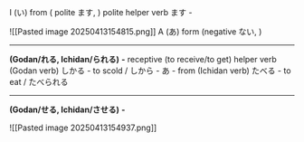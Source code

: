 I (い) from ( polite ます, )
polite helper verb ます -


![[Pasted image 20250413154815.png]]
A (あ) form (negative ない, )

---
**(Godan/れる, Ichidan/られる)** **-**  receptive (to receive/to get) helper verb 
(Godan verb) しかる - to scold / しから - あ - from
(Ichidan verb) たべる - to eat / たべられる

---
**(Godan/せる, Ichidan/させる)** **-** 

![[Pasted image 20250413154937.png]]